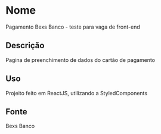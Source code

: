 # Nome

Pagamento Bexs Banco - teste para vaga de front-end

## Descrição

Pagina de preenchimento de dados do cartão de pagamento

## Uso

Projeito feito em ReactJS, utilizando a StyledComponents

## Fonte

Bexs Banco